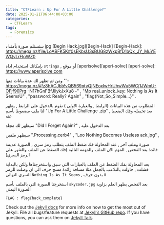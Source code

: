 ```yaml
---
title: "CTFLearn : Up For A Little Challenge?"
date: 2025-01-21T06:44:00+03:00
categories:
  - CTFLearn
tags:
  - Forensics
---
```


ستستلم صورة بأمتداد jpg [Begin Hack.jpg][Begin-Hack]
[Begin-Hack]: https://mega.nz/file/LoABFK5K#0sEKbsU3sBUG8zWxpBfD1bQx_JY_MuYEWQvLrFIqWZ0

بإمكانك استخدام اداة `strings` , أو موقع [aperisolve][aperi-solve]
[aperi-solve]: https://www.aperisolve.com

ومن ثم تظهر لك عدة بيانات منها "`- https://mega.nz/#!z8hACJbb!vQB569ptyQjNEoxIwHrUhwWu5WCj1JWmU-OFjf90Prg -N17hGnFBfJliykJxXu8 -" , "Mp real_unlock_key: Nothing Is As It SeemsU" , "password: Really? Again" , "flag{Not_So_Simple...}" . 

المطلوب من هذه البيانات (الرابط , والعبارة الاولى ) نقوم بالدخول على الرابط , يظهر لنا ملف مضغوط بأسم "Up For A Little Challenge
.zip" , بعد تحميله وفك الضغط عنه 

سيظهر لك مجلد "Did I Forget Again?" , بعد الدخول عليه 

سيظهر ملفين ".Processing.cerb4" , "Loo Nothing Becomes Useless ack.jpg" , 

صورة وملف آخر , عند المحاولة فك ضغط الملف يتطلب رمز سري , الصورة عديمة فائدة بعد الفحص , المهم الان الملف والمهمة التالية (فك الضغط عن الملف والعثور على الرمز السري)

بعد المحاولة بفك الضغط عن الملف بالعبارات التي سبق واستخرجناها ولكن بالبداية فشلت , حاولت بالتلاعب بالجمل مثلا مسافة زائدة مسح حرف الى ان وصلت للرمز السري النهائي `Nothing Is As It Seems` , بدون حرف `U` 

استخرجنا الصورة التي بالملف بأسم `skycoder.jpg` بعد الفحص يظهر العلم بزاوية الصورة اليمنى 

`FLAG : flag{hack_complete}`

Check out the [Jekyll docs][jekyll-docs] for more info on how to get the most out of Jekyll. File all bugs/feature requests at [Jekyll’s GitHub repo][jekyll-gh]. If you have questions, you can ask them on [Jekyll Talk][jekyll-talk].

[jekyll-docs]: https://jekyllrb.com/docs/home
[jekyll-gh]:   https://github.com/jekyll/jekyll
[jekyll-talk]: https://talk.jekyllrb.com/